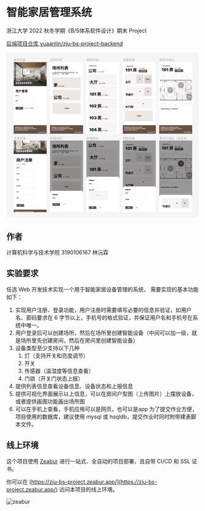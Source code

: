# 智能家居管理系统

浙江大学 2022 秋冬学期《B/S体系软件设计》期末 Project

[后端项目仓库 yuaanlin/zju-bs-project-backend](https://github.com/yuaanlin/zju-bs-project-backend/)

![Design](./public/og.png)

## 作者

计算机科学与技术学院 3190106167 林沅霖

## 实验要求

任选 Web 开发技术实现一个用于智能家居设备管理的系统， 需要实现的基本功能如下：

1. 实现用户注册、登录功能，用户注册时需要填写必要的信息并验证，如用户名、密码要求在
   6 字节以上，手机号的格式验证，并保证用户名和手机号在系统中唯一。
2. 用户登录后可以创建场所，然后在场所里创建智能设备（中间可以加一级，就是场所里先创建房间，然后在房间里创建智能设备）
3. 设备类型至少支持以下几种
    1. 灯（支持开关和亮度调节）
    2. 开关
    3. 传感器（温湿度等信息查看）
    4. 门锁（开关门状态上报）
4. 提供列表信息查看设备信息、设备状态和上报信息
5. 提供可视化界面展示以上信息，可以在房间户型图（上传图片）上摆放设备，或者提供画图功能画出场所图
6. 可以在手机上查看，手机应用可以是网页，也可以是app 为了提交作业方便，项目使用的数据库，建议使用
   mysql 或 hsqldb，提交作业时同时附带建表脚本文件。

## 线上环境

这个项目使用 [Zeabur](https://zeabur.com/home/) 进行一站式、全自动的项目部署，且自带 CI/CD 和 SSL 证书。

你可以在 [https://zju-bs-project.zeabur.app/](https://zju-bs-project.zeabur.app/) 访问本项目的线上环境。

![zeabur](https://i.imgur.com/GcZcux4.png)
